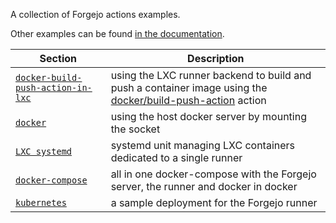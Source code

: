 A collection of Forgejo actions examples.

Other examples can be found [in the documentation](https://forgejo.org/docs/next/user/actions/).

| Section                     | Description                                                                                                                                                                                                                                                   |
|-----------------------------|--------------------------------------------------------------------------------------------------------------------------------------------------------------------------------------------------------------------------------------------------------------|
| [`docker-build-push-action-in-lxc`](../.forgejo/workflows/docker-build-push-action-in-lxc.yml)              | using the LXC runner backend to build and push a container image using the [docker/build-push-action](https://code.forgejo.org/docker/build-push-action) action                     |
| [`docker`](docker)              | using the host docker server by mounting the socket                     |
| [`LXC systemd`](lxc-systemd)              | systemd unit managing LXC containers dedicated to a single runner                     |
| [`docker-compose`](docker-compose) | all in one docker-compose with the Forgejo server, the runner and docker in docker  |
| [`kubernetes`](kubernetes)     |  a sample deployment for the Forgejo runner |
